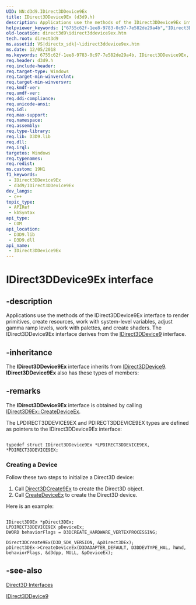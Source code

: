 ```yaml
---
UID: NN:d3d9.IDirect3DDevice9Ex
title: IDirect3DDevice9Ex (d3d9.h)
description: Applications use the methods of the IDirect3DDevice9Ex interface to render primitives, create resources, work with system-level variables, adjust gamma ramp levels, work with palettes, and create shaders.
helpviewer_keywords: ["6755c62f-1ee8-9783-0c97-7e582de29a4b","IDirect3DDevice9Ex","IDirect3DDevice9Ex interface [Direct3D 9]","IDirect3DDevice9Ex interface [Direct3D 9]","described","d3d9/IDirect3DDevice9Ex","direct3d9.idirect3ddevice9ex"]
old-location: direct3d9\idirect3ddevice9ex.htm
tech.root: direct3d9
ms.assetid: VS|directx_sdk|~\idirect3ddevice9ex.htm
ms.date: 12/05/2018
ms.keywords: 6755c62f-1ee8-9783-0c97-7e582de29a4b, IDirect3DDevice9Ex, IDirect3DDevice9Ex interface [Direct3D 9], IDirect3DDevice9Ex interface [Direct3D 9],described, d3d9/IDirect3DDevice9Ex, direct3d9.idirect3ddevice9ex
req.header: d3d9.h
req.include-header: 
req.target-type: Windows
req.target-min-winverclnt: 
req.target-min-winversvr: 
req.kmdf-ver: 
req.umdf-ver: 
req.ddi-compliance: 
req.unicode-ansi: 
req.idl: 
req.max-support: 
req.namespace: 
req.assembly: 
req.type-library: 
req.lib: D3D9.lib
req.dll: 
req.irql: 
targetos: Windows
req.typenames: 
req.redist: 
ms.custom: 19H1
f1_keywords:
 - IDirect3DDevice9Ex
 - d3d9/IDirect3DDevice9Ex
dev_langs:
 - c++
topic_type:
 - APIRef
 - kbSyntax
api_type:
 - COM
api_location:
 - D3D9.lib
 - D3D9.dll
api_name:
 - IDirect3DDevice9Ex
---
```


# IDirect3DDevice9Ex interface


## -description

Applications use the methods of the IDirect3DDevice9Ex interface to render primitives, create resources, work with system-level variables, adjust gamma ramp levels, work with palettes, and create shaders. The IDirect3DDevice9Ex interface derives from the <a href="/windows/desktop/api/d3d9helper/nn-d3d9helper-idirect3ddevice9">IDirect3DDevice9</a> interface.

## -inheritance

The <b>IDirect3DDevice9Ex</b> interface inherits from <a href="/windows/desktop/api/d3d9helper/nn-d3d9helper-idirect3ddevice9">IDirect3DDevice9</a>. <b>IDirect3DDevice9Ex</b> also has these types of members:

## -remarks

The <b>IDirect3DDevice9Ex</b> interface is obtained by calling <a href="/windows/desktop/api/d3d9/nf-d3d9-idirect3d9ex-createdeviceex">IDirect3D9Ex::CreateDeviceEx</a>.

The LPDIRECT3DDEVICE9EX and PDIRECT3DDEVICE9EX types are defined as pointers to the IDirect3DDevice9Ex interface:



```

typedef struct IDirect3DDevice9Ex *LPDIRECT3DDEVICE9EX, *PDIRECT3DDEVICE9EX;

```




<h3><a id="Creating_a_Device"></a><a id="creating_a_device"></a><a id="CREATING_A_DEVICE"></a>Creating a Device</h3>
Follow these two steps to initialize a Direct3D device:

<ol>
<li>Call <a href="/windows/desktop/api/d3d9/nf-d3d9-direct3dcreate9ex">Direct3DCreate9Ex</a> to create the Direct3D object.</li>
<li>Call <a href="/windows/desktop/api/d3d9/nf-d3d9-idirect3d9ex-createdeviceex">CreateDeviceEx</a> to create the Direct3D device.</li>
</ol>
Here is an example:



```

IDirect3D9Ex *pDirect3DEx;
LPDIRECT3DDEVICE9EX pDeviceEx;
DWORD behaviorFlags = D3DCREATE_HARDWARE_VERTEXPROCESSING;

Direct3DCreate9Ex(D3D_SDK_VERSION, &pDirect3DEx);
pDirect3DEx->CreateDeviceEx(D3DADAPTER_DEFAULT, D3DDEVTYPE_HAL, hWnd, behaviorFlags, &d3dpp, NULL, &pDeviceEx);

```

## -see-also

<a href="/windows/desktop/direct3d9/dx9-graphics-reference-d3d-interfaces">Direct3D Interfaces</a>



<a href="/windows/desktop/api/d3d9helper/nn-d3d9helper-idirect3ddevice9">IDirect3DDevice9</a>
